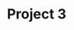 ---
title: "Project 3"
desc: A jQuery plugin for displaying rotating lists of images or other content
tags: ["canvas", "JavaScript", "algorithms", "HTML5"]
ghLink: https://www.github.com/benjanes/imgwheel
---